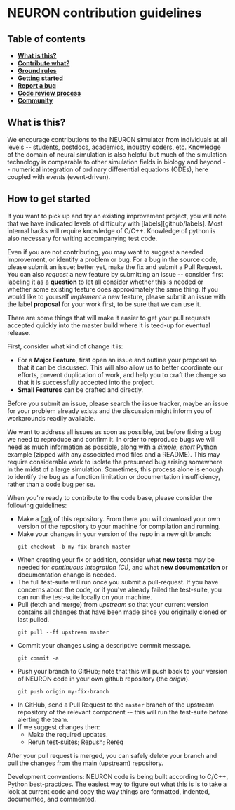 # NEURON contribution guidelines

## Table of contents

* **[What is this?](#what)**
* **[Contribute what?](https://github.com/unicef/magicbox/blob/master/.github/CONTRIBUTING.md#contribute-what)**
* **[Ground rules](https://github.com/unicef/magicbox/blob/master/.github/CONTRIBUTING.md#ground-rules)**
* **[Getting started](https://github.com/unicef/magicbox/blob/master/.github/CONTRIBUTING.md#getting-started)**
* **[Report a bug](https://github.com/unicef/magicbox/blob/master/.github/CONTRIBUTING.md#report-a-bug)**
* **[Code review process](https://github.com/unicef/magicbox/blob/master/.github/CONTRIBUTING.md#code-review-process)**
* **[Community](https://github.com/unicef/magicbox/blob/master/.github/CONTRIBUTING.md#community)**

## What is this?<a name="what"></a>

We encourage contributions to the NEURON simulator from individuals at all levels -- students, postdocs, academics, industry coders, etc.
Knowledge of the domain of neural simulation is also helpful but much of the simulation technology is comparable to other simulation fields in biology and beyond --
numerical integration of ordinary differential equations (ODEs), here coupled with *events* (event-driven).

## How to get started

If you want to pick up and try an existing improvement project, you will note that we have indicated levels of difficulty with [labels][github/labels].
Most internal hacks will require knowledge of C/C++. Knowledge of python is also necessary for writing accompanying test code.

Even if you are not contributing, you may want to suggest a needed improvement, or identify a problem or bug.
For a bug in the source code, please submit an issue; better yet, make the fix and submit a Pull Request.
You can also *request* a new feature by submitting an issue -- consider first labeling it as a **question** to let all consider whether this is needed or whether some existing
feature does approximately the same thing.
If you would like to yourself *implement* a new feature, please submit an issue with the label **proposal** for your work first, to be sure that we can use it.

There are some things that will make it easier to get your pull requests accepted quickly into the master build where it is teed-up for eventual release.

First, consider what kind of change it is:

* For a **Major Feature**, first open an issue and outline your proposal so that it can be
discussed. This will also allow us to better coordinate our efforts, prevent duplication of work, and help you to craft the change so that it is successfully accepted into the project.
* **Small Features** can be crafted and directly.

Before you submit an issue, please search the issue tracker, maybe an issue for your problem already exists and the discussion might inform you of workarounds readily available.

We want to address all issues as soon as possible, but before fixing a bug we need to reproduce and confirm it. In order to reproduce bugs we will need as much information as
possible, along with a *simple, short* Python example (zipped with any associated mod files and a README). 
This may require considerable work to isolate the presumed bug arising somewhere in the midst of a large simulation.
Sometimes, this process alone is enough to identify the bug as a function limitation or documentation insufficiency, rather than a code bug per se.

When you're ready to contribute to the code base, please consider the following guidelines:

* Make a [fork](https://guides.github.com/activities/forking/) of this repository. From there you will download your own version of the repository to your machine for
compilation and running.
* Make your changes in your version of the repo in a new git branch:
     ```shell
     git checkout -b my-fix-branch master
     ```
* When creating your fix or addition, consider what **new tests** may be needed for *continuous integration (CI)*, and what **new documentation** or documentation change is needed.
* The full test-suite will run once you submit a pull-request. If you have concerns about the code, or if you've already failed the test-suite, you can 
run the test-suite locally on your machine.
* Pull (fetch and merge) from *upstream* so that your current version contains all changes that have been made since you originally cloned or last pulled.
    ```shell
    git pull --ff upstream master
    ```
* Commit your changes using a descriptive commit message.
     ```shell
     git commit -a
     ```
* Push your branch to GitHub; note that this will push back to your version of NEURON code in your own github repository (the *origin*).
    ```shell
    git push origin my-fix-branch
    ```
* In GitHub, send a Pull Request to the `master` branch of the upstream repository of the relevant component -- this will run the test-suite before alerting the team.
* If we suggest changes then:
  * Make the required updates.
  * Rerun test-suites; Repush; Rereq

After your pull request is merged, you can safely delete your branch and pull the changes from the main (upstream) repository.

Development conventions:
NEURON code is being built according to C/C++, Python best-practices. The easiest way to figure out what this is is to take a look at current code and copy the way things are
formatted, indented, documented, and commented.
